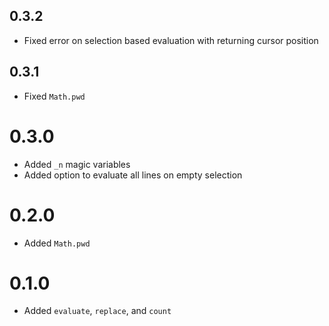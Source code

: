 ## 0.3.2
- Fixed error on selection based evaluation with returning cursor position

## 0.3.1
- Fixed `Math.pwd`

# 0.3.0
- Added `_n` magic variables
- Added option to evaluate all lines on empty selection

# 0.2.0
- Added `Math.pwd`

# 0.1.0
- Added `evaluate`, `replace`, and `count`
